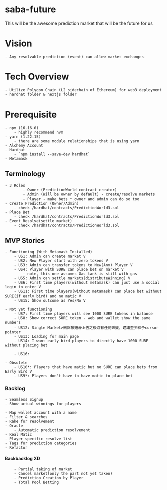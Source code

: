 # saba-future
This will be the awesome prediction market that will be the future for us

# Vision
    - Any resolvable prediction (event) can allow market exchanges

# Tech Overview
    - Utilize Polygon Chain (L2 sidechain of Ethereum) for web3 deployment
    - hardhat folder & nextjs folder

# Prerequisite
    - npm (16.16.0)
        - highly recommend nvm
    - yarn (1.22.15)
        - there are some module relationships that is using yarn
    - Alchemy Account
    - Hardhat
        - `npm install --save-dev hardhat`
    - Metamask

## Terminology
    - 3 Roles
            - Owner (PredictionWorld contract creator)
            - Admin (Will be owner by default) - create/resolve markets
            - Player - make bets * owner and admin can do so too
    - Create Prediction (Owner/Admin)
        - check /hardhat/contracts/PredictionWorld3.sol
    - Place Bet
        - check /hardhat/contracts/PredictionWorld3.sol
    - Event Resolve(settle market)
        - check /hardhat/contracts/PredictionWorld3.sol

## MVP Stories
    - Functioning (With Metamask Installed)
        - US1: Admin can create market V
        - US2: New Player start with zero tokens V
        - US3: Admin can transfer tokens to New(Any) Player V
        - US4: Player with SURE can place bet on market V
            - note, this one assumes Gas tank is still with gas
        - US5: Admin can settle markets(distributeWinning) V
        - US6: First time players(without metamask) can just use a social login to enter V
        - US11: First time players(without metamask) can place bet without SURE(if early bird) and no matic V
        - US15: Show outcome as Yes/No V

    - Not yet functioning
        - US7: First time players will see 1000 SURE tokens in balance
        - US8: Show correct SURE token - web and wallet show the same numbers
        - US12: Single Market>刪除按鈕滑上去之後沒有任何改變，建議至少給予cursor pointer
        - US13: Loading for main page
        - US14: I want early bird players to directly have 1000 SURE without placing bet 
        
        - US16: 

    - Obsolete
        - US10*: Players that have matic but no SURE can place bets from Early Bird V
        - US9*: Players don't have to have matic to place bet

### Backlog
    - Seamless Signup
    - Show actual winnings for players
    
    - Map wallet account with a name
    - Filter & searches
    - Rake for resolvement
    - Oracle
        - Automatic prediction resolvement
    - Real Matic
    - Player specific resolve list
    - Tags for prediction categories
    - Refactor

#### Backbacklog XD
        - Partial taking of market
        - Cancel market(only the part not yet taken)
        - Prediction Creation by Player
        - Total Pool Betting
    
    